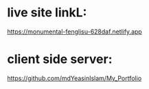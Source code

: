 # live site linkL:
https://monumental-fenglisu-628daf.netlify.app

# client side server:
https://github.com/mdYeasinIslam/My_Portfolio